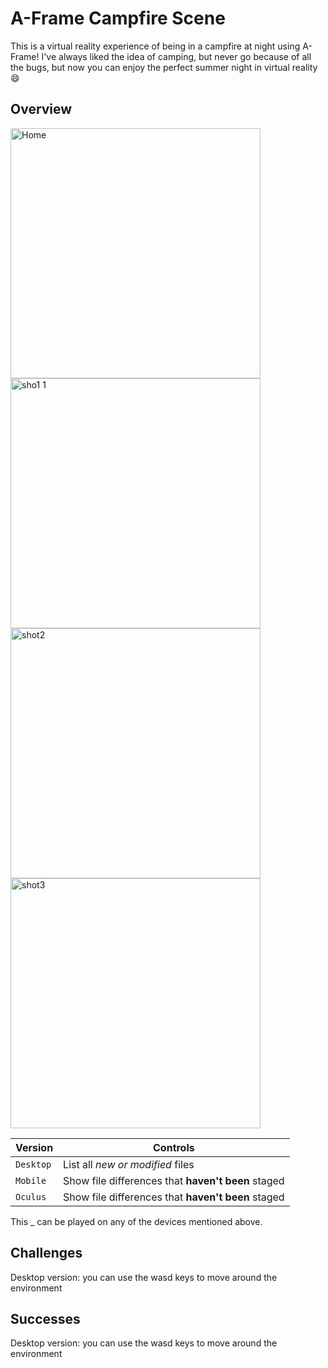 # A-Frame Campfire Scene
This is a virtual reality experience of being in a campfire at night using A-Frame! I've always liked the idea of camping, but never go because of all the bugs, but now you can enjoy the perfect summer night in virtual reality	:smile:

## Overview
<img width="400" alt="Home" src="https://user-images.githubusercontent.com/47696964/152691273-a317b993-e42d-4dee-880a-39db6cb324d1.PNG"> <img width="400" alt="sho1 1" src="https://user-images.githubusercontent.com/47696964/152691286-f0185d3a-ab82-42f5-b8a9-b20fc4f13876.PNG">
<img width="400" alt="shot2" src="https://user-images.githubusercontent.com/47696964/152691290-4229ffaf-3b9f-4882-a0f4-697ad2088b5e.PNG"> <img width="400" alt="shot3" src="https://user-images.githubusercontent.com/47696964/152691292-fa49d277-88f1-4d4d-a381-c7ea1ceb9260.PNG">



| Version | Controls |
| --- | --- |
| `Desktop` | List all *new or modified* files |
| `Mobile` | Show file differences that **haven't been** staged |
| `Oculus` | Show file differences that **haven't been** staged |

This _ can be played on any of the devices mentioned above.

## Challenges
Desktop version: you can use the wasd keys to move around the environment

## Successes
Desktop version: you can use the wasd keys to move around the environment
